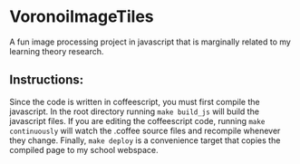 # VoronoiImageTiles
A fun image processing project in javascript that is marginally related to my learning theory research.

## Instructions:

Since the code is written in coffeescript, you must first compile the javascript. In the root directory running `make build_js`
will build the javascript files. If you are editing the coffeescript code, running `make continuously` will watch the .coffee
source files and recompile whenever they change. Finally, `make deploy` is a convenience target that copies the compiled page
to my school webspace.
